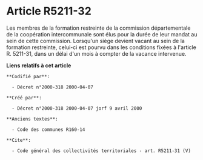 # Article R5211-32

Les membres de la formation restreinte de la commission départementale de la coopération intercommunale sont élus pour la
durée de leur mandat au sein de cette commission. Lorsqu'un siège devient vacant au sein de la formation restreinte, celui-ci
est pourvu dans les conditions fixées à l'article R. 5211-31, dans un délai d'un mois à compter de la vacance intervenue.

**Liens relatifs à cet article**

	**Codifié par**:

	  - Décret n°2000-318 2000-04-07

	**Créé par**:

	  - Décret n°2000-318 2000-04-07 jorf 9 avril 2000

	**Anciens textes**:

	  - Code des communes R160-14

	**Cite**:

	  - Code général des collectivités territoriales - art. R5211-31 (V)
